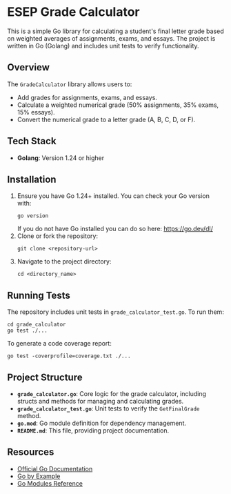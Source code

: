 # ESEP Grade Calculator

This is a simple Go library for calculating a student's final letter grade based on weighted averages of assignments, exams, and essays. The project is written in Go (Golang) and includes unit tests to verify functionality.

## Overview

The `GradeCalculator` library allows users to:
- Add grades for assignments, exams, and essays.
- Calculate a weighted numerical grade (50% assignments, 35% exams, 15% essays).
- Convert the numerical grade to a letter grade (A, B, C, D, or F).

## Tech Stack
- **Golang**: Version 1.24 or higher

## Installation

1. Ensure you have Go 1.24+ installed. You can check your Go version with:
   ```
   go version
   ```
   If you do not have Go installed you can do so here: https://go.dev/dl/
2. Clone or fork the repository:
   ```
   git clone <repository-url>
   ```
3. Navigate to the project directory:
   ```
   cd <directory_name>
   ```

## Running Tests

The repository includes unit tests in `grade_calculator_test.go`. To run them:
```
cd grade_calculator
go test ./...
```

To generate a code coverage report:
```
go test -coverprofile=coverage.txt ./...
```

## Project Structure

- **`grade_calculator.go`**: Core logic for the grade calculator, including structs and methods for managing and calculating grades.
- **`grade_calculator_test.go`**: Unit tests to verify the `GetFinalGrade` method.
- **`go.mod`**: Go module definition for dependency management.
- **`README.md`**: This file, providing project documentation.

## Resources
- [Official Go Documentation](https://go.dev/doc/)
- [Go by Example](https://gobyexample.com/)
- [Go Modules Reference](https://go.dev/ref/mod)